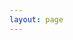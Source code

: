 ```yaml
---
layout: page
---
```

<script setup>
import {
  VPTeamPage,
  VPTeamPageTitle,
  VPTeamMembers
} from 'vitepress/theme'

const members = [
  {
    avatar: 'https://avatars.githubusercontent.com/u/74484249?v=4',
    name: 'Z y k',
    title: '',
    links: [
      { icon: 'github', link: 'https://github.com/zyk-code' },
      { icon: 'gitee', link: 'https://github.com/zyk-code' },
      { icon: 'twitter', link: '/user' }
    ]
  },
]
</script>

<VPTeamPage>
  <VPTeamMembers
    :members="members"
  />
  <VPTeamPageSection>
    <template #title>Partners</template>
    <template #lead>Lorem ipsum...</template>
    <template #members>
      <VPTeamMembers :members="data" />
    </template>
  </VPTeamPageSection>
</VPTeamPage>